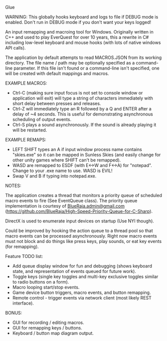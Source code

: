 Glue

WARNING: This globally hooks keyboard and logs to file if DEBUG mode is enabled. Don't run in DEBUG mode if you don't want your keys logged!

An input remapping and macroing tool for Windows.  Originally written in C++ and used to play EverQuest for over 10 years, this a rewrite in C# including low-level keyboard and mouse hooks (with lots of native windows API calls).

The application by default attempts to read MACROS.JSON from its working directory. The file name / path may be optionally specified as a command-line parameter.  If this file isn't found or a command-line isn't specified, one will be created with default mappings and macros. 

EXAMPLE MACROS:
* Ctrl-C (making sure input focus is not set to console window or application will exit) will type a string of characters immediately with short delay between presses and releases.
* Ctrl-Z will immediately type an R followed by a Q and ENTER after a delay of ~4 seconds. This is useful for demonstrating asynchronous scheduling of output events.
* Ctrl-S plays a sound asynchronously. If the sound is already playing it will be restarted. 

EXAMPLE REMAPS:
* LEFT SHIFT types an A if input window process name contains "skies.exe" so it can be mapped in Sunless Skies (and easily change for other unity games where SHIFT can't be remapped).
* WASD are remapped to ESDF (with E<->W and F<->A) for "notepad". Change to your .exe name to use.  WASD is EVIL!
* Swap V and B if typing into notepad.exe.

NOTES:

The application creates a thread that monitors a priority queue of scheduled macro events to fire (See EventQueue class).  The priority queue implementation is courtesy of BlueRaja.admin@gmail.com (https://github.com/BlueRaja/High-Speed-Priority-Queue-for-C-Sharp). 

DirectX is used to enumerate input devices on startup (Use NYI though).

Could be improved by hooking the action queue to a thread pool so that macro events can be processed asynchronously.  Right now macro events must not block and do things like press keys, play sounds, or eat key events (for remapping).

Feature TODO list:

* Add queue display window for fun and debugging (shows keyboard state, and representation of events queued for future work).
* Toggle keys (single key toggles and multi-key exclusive toggles similar to radio buttons on a form).
* Macro looping start/stop events.
* Game device button triggers, macro events, and button remapping.
* Remote control - trigger events via network client (most likely REST interface).

BONUS: 
* GUI for recording / editing macros.
* GUI for remapping keys / buttons.
* Keyboard / button map diagram output.
